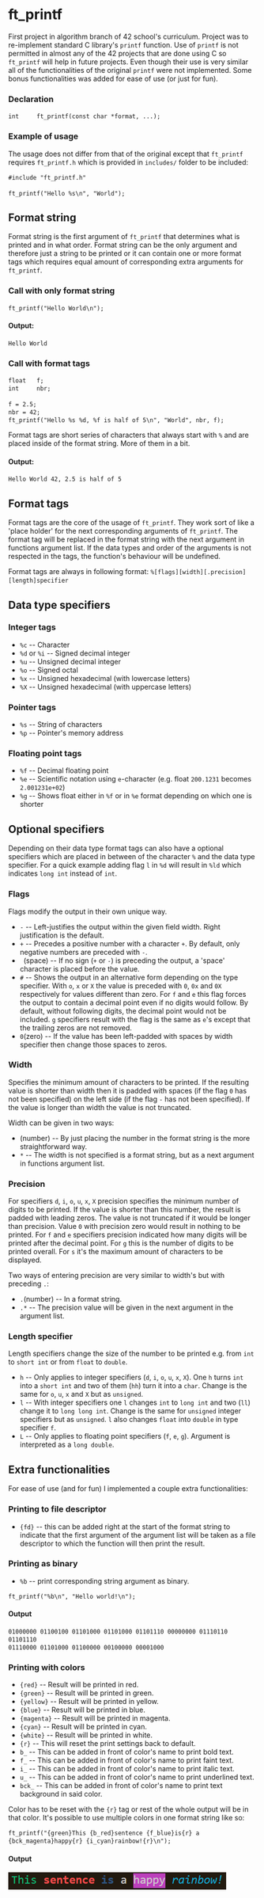 # ft_printf
First project in algorithm branch of 42 school's curriculum. Project was to re-implement standard C library's `printf` function. Use of `printf` is not permitted in almost any of the 42 projects that are done using C so `ft_printf` will help in future projects. Even though their use is very similar all of the functionalities of the original `printf` were not implemented. Some bonus functionalities was added for ease of use (or just for fun).

### Declaration
```
int		ft_printf(const char *format, ...);
```

### Example of usage
The usage does not differ from that of the original except that `ft_printf` requires `ft_printf.h` which is provided in `includes/` folder to be included:
```
#include "ft_printf.h"

ft_printf("Hello %s\n", "World");
```

## Format string
Format string is the first argument of `ft_printf` that determines what is printed and in what order. Format string can be the only argument and therefore just a string to be printed or it can contain one or more format tags which requires equal amount of corresponding extra arguments for `ft_printf`.

### Call with only format string
```
ft_printf("Hello World\n");
```
#### Output:
```
Hello World
```

### Call with format tags
```
float	f;
int		nbr;

f = 2.5;
nbr = 42;
ft_printf("Hello %s %d, %f is half of 5\n", "World", nbr, f);
```
Format tags are short series of characters that always start with `%` and are placed inside of the format string. More of them in a bit.
#### Output:
```
Hello World 42, 2.5 is half of 5
```

## Format tags
Format tags are the core of the usage of `ft_printf`. They work sort of like a 'place holder' for the next corresponding arguments of `ft_printf`. The format tag will be replaced in the format string with the next argument in functions argument list. If the data types and order of the arguments is not respected in the tags, the function's behaviour will be undefined.

Format tags are always in following format: `%[flags][width][.precision][length]specifier`

## Data type specifiers

### Integer tags
- `%c` -- Character
- `%d` or `%i` -- Signed decimal integer
- `%u` -- Unsigned decimal integer
- `%o` -- Signed octal
- `%x` -- Unsigned hexadecimal (with lowercase letters)
- `%X` -- Unsigned hexadecimal (with uppercase letters)

### Pointer tags
- `%s` -- String of characters
- `%p` -- Pointer's memory address

### Floating point tags
- `%f` -- Decimal floating point
- `%e` -- Scientific notation using `e`-character (e.g. float `200.1231` becomes `2.001231e+02`)
- `%g` -- Shows float either in `%f` or in `%e` format depending on which one is shorter

## Optional specifiers
Depending on their data type format tags can also have a optional specifiers which are placed in between of the character `%` and the data type specifier. For a quick example adding flag `l` in `%d` will result in `%ld` which indicates `long int` instead of `int`.

### Flags
Flags modify the output in their own unique way.
- `-` -- Left-justifies the output within the given field width. Right justification is the default.
- `+` -- Precedes a positive number with a character `+`. By default, only negative numbers are preceded with `-`.
- ` `(space) -- If no sign (`+` or `-`) is preceding the output, a 'space' character is placed before the value.
- `#` -- Shows the output in an alternative form depending on the type specifier. With `o`, `x` or `X` the value is preceded with `0`, `0x` and `0X` respectively for values different than zero. For `f` and `e` this flag forces the output to contain a decimal point even if no digits would follow. By default, without following digits, the decimal point would not be included. `g` specifiers result with the flag is the same as `e`'s except that the trailing zeros are not removed.
- `0`(zero) -- If the value has been left-padded with spaces by width specifier then change those spaces to zeros.

### Width
Specifies the minimum amount of characters to be printed. If the resulting value is shorter than width then it is padded with spaces (if the flag `0` has not been specified) on the left side (if the flag `-` has not been specified). If the value is longer than width the value is not truncated.

Width can be given in two ways:
- (number) -- By just placing the number in the format string is the more straightforward way.
- `*` -- The width is not specified is a format string, but as a next argument in functions argument list.

### Precision
For specifiers `d`, `i`, `o`, `u`, `x`, `X` precision specifies the minimum number of digits to be printed. If the value is shorter than this number, the result is padded with leading zeros. The value is not truncated if it would be longer than precision. Value `0` with precision zero would result in nothing to be printed. For `f` and `e` specifiers precision indicated how many digits will be printed after the decimal point. For `g` this is the number of digits to be printed overall. For `s` it's the maximum amount of characters to be displayed.

Two ways of entering precision are very similar to width's but with preceding `.`:
- `.`(number) -- In a format string.
- `.*` -- The precision value will be given in the next argument in the argument list.

### Length specifier
Length specifiers change the size of the number to be printed e.g. from `int` to `short int` or from `float` to `double`.
- `h` -- Only applies to integer specifiers (`d`, `i`, `o`, `u`, `x`, `X`). One `h` turns `int` into a `short int` and two of them (`hh`) turn it into a `char`. Change is the same for `o`, `u`, `x` and `X` but as `unsigned`.
- `l` -- With integer specifiers one `l` changes `int` to `long int` and two (`ll`) change it to `long long int`. Change is the same for `unsigned` integer specifiers but as `unsigned`. `l` also changes `float` into `double` in type specifier `f`.
- `L` -- Only applies to floating point specifiers (`f`, `e`, `g`). Argument is interpreted as a `long double`.

## Extra functionalities
For ease of use (and for fun) I implemented a couple extra functionalities:

### Printing to file descriptor
- `{fd}` -- this can be added right at the start of the format string to indicate that the first argument of the argument list will be taken as a file descriptor to which the function will then print the result.

### Printing as binary
- `%b` -- print corresponding string argument as binary.
```
ft_printf("%b\n", "Hello world!\n");
```

#### Output
```
01000000 01100100 01101000 01101000 01101110 00000000 01110110 01101110 
01110000 01101000 01100000 00100000 00001000
```

### Printing with colors
- `{red}` -- Result will be printed in red.
- `{green}` -- Result will be printed in green.
- `{yellow}` -- Result will be printed in yellow.
- `{blue}` -- Result will be printed in blue.
- `{magenta}` -- Result will be printed in magenta.
- `{cyan}` -- Result will be printed in cyan.
- `{white}` -- Result will be printed in white.
- `{r}` -- This will reset the print settings back to default.
- `b_` -- This can be added in front of color's name to print bold text.
- `f_` -- This can be added in front of color's name to print faint text.
- `i_` -- This can be added in front of color's name to print italic text.
- `u_` -- This can be added in front of color's name to print underlined text.
- `bck_` -- This can be added in front of color's name to print text background in said color.

Color has to be reset with the `{r}` tag or rest of the whole output will be in that color. It's possible to use multiple colors in one format string like so:
```
ft_printf("{green}This {b_red}sentence {f_blue}is{r} a {bck_magenta}happy{r} {i_cyan}rainbow!{r}\n");
```
#### Output
![](assets/ft_printf_colors.PNG)
